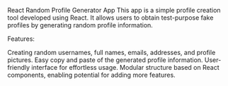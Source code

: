 React Random Profile Generator App
This app is a simple profile creation tool developed using React. It allows users to obtain test-purpose fake profiles by generating random profile information.

Features:

Creating random usernames, full names, emails, addresses, and profile pictures.
Easy copy and paste of the generated profile information.
User-friendly interface for effortless usage.
Modular structure based on React components, enabling potential for adding more features.